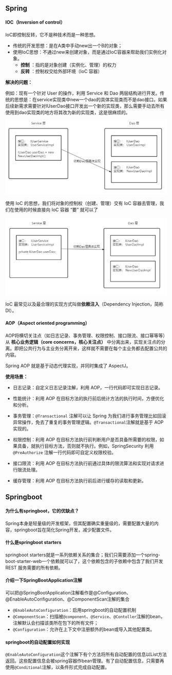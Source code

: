 ## Spring

#### IOC（Inversion of control）

IoC即控制反转，它不是种技术而是一种思想。

- 传统的开发思想：是在A类中手动new出一个B的对象；
- 使用IoC思想：不通过new来创建对象，而是通过IoC容器来帮助我们实例化对象。
  - **控制** ：指的是对象创建（实例化、管理）的权力
  - **反转** ：控制权交给外部环境（IoC 容器）

**解决的问题：**

例如：现有一个针对 User 的操作，利用 Service 和 Dao 两层结构进行开发。传统的思想是：在service实现类中new一个dao的具体实现类而不是dao接口。如果后续新需求需要针对IUserDao接口开发出一个新的实现类，那么需要手动去所有使用到dao实现类的地方将其改为新的实现类，这是很麻烦的。

![IOC之前](.\ref\IOC之前.png)

使用 IoC 的思想，我们将对象的控制权（创建、管理）交有 IoC 容器去管理，我们在使用的时候直接向 IoC 容器 “要” 就可以了

<img src=".\ref\IOC之后.png" alt="IOC之后"  />

IoC 最常见以及最合理的实现方式叫做**依赖注入**（Dependency Injection，简称 DI）。

#### AOP（Aspect oriented programming）

AOP将横切关注点（如日志记录、事务管理、权限控制、接口限流、接口幂等等）从 **核心业务逻辑（core concerns，核心关注点）** 中分离出来，实现关注点的分离。即把公共行为与主业务分离开来，这样就不需要在每个主业务都去配置公共的内容。

Spring AOP 就是基于动态代理实现，并同时集成了 AspectJ。

**使用场景：**

- 日志记录：自定义日志记录注解，利用 AOP，一行代码即可实现日志记录。

- 性能统计：利用 AOP 在目标方法的执行前后统计方法的执行时间，方便优化和分析。

- 事务管理：`@Transactional` 注解可以让 Spring 为我们进行事务管理比如回滚异常操作，免去了重复的事务管理逻辑。`@Transactional`注解就是基于 AOP 实现的。

- 权限控制：利用 AOP 在目标方法执行前判断用户是否具备所需要的权限，如果具备，就执行目标方法，否则就不执行。例如，SpringSecurity 利用`@PreAuthorize` 注解一行代码即可自定义权限校验。

- 接口限流：利用 AOP 在目标方法执行前通过具体的限流算法和实现对请求进行限流处理。

- 缓存管理：利用 AOP 在目标方法执行前后进行缓存的读取和更新。

  

## Springboot

#### 为什么有springboot，它的优缺点？

Spring本身是轻量级的开发框架，但其配置确实重量级的，需要配置大量的内容，springboot旨在简化Spring开发，减少配置文件。

#### 什么是springboot starters

springboot starters就是一系列依赖关系的集合；我们只需要添加一个spring-boot-starter-web一个依赖就可以了，这个依赖包含的子依赖中包含了我们开发 REST 服务需要的所有依赖。

#### 介绍一下SpringBootApplication注解

可以把@SpringBootApplication注解看作是@Configuration、@EnableAutoConfiguration、@ComponentScan注解的集合

- ``@EnableAutoConfiguration``：启用springboot的自动配置机制
- ``@ComponentScan``：扫描被``@component``、``@Service``、``@Contoller``注解的bean，注解默认会扫描该类所在包下的所有文件；
- ``@Configuration``：允许在上下文中注册额外的bean或导入其他配置类。

#### springboot的自动配置如何实现

``@EnableAutoConfiguration``这个注解下有个方法将所有自动配置的信息以List方法返回。这些配置信息会被spring容器作bean管理。有了自动配置信息，只需要再使用``@Conditional``注解，以条件形式完成自动配置。

